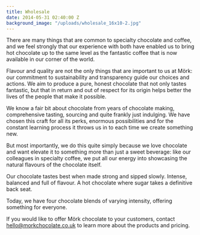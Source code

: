 ```yaml
---
title: Wholesale
date: 2014-05-31 02:40:00 Z
background_image: "/uploads/wholesale_16x10-2.jpg"
---
```


There are many things that are common to specialty chocolate and coffee, and we feel strongly that our experience with both have enabled us to bring hot chocolate up to the same level as the fantastic coffee that is now available in our corner of the world.

Flavour and quality are not the only things that are important to us at Mörk: our commitment to sustainability and transparency guide our choices and actions. We aim to produce a pure, honest chocolate that not only tastes fantastic, but that in return and out of respect for its origin helps better the lives of the people that make it possible.

We know a fair bit about chocolate from years of chocolate making, comprehensive tasting, sourcing and quite frankly just indulging. We have chosen this craft for all its perks, enormous possibilities and for the constant learning process it throws us in to each time we create something new.

But most importantly, we do this quite simply because we love chocolate and want elevate it to something more than just a sweet beverage: like our colleagues in specialty coffee, we put all our energy into showcasing the natural flavours of the chocolate itself.

Our chocolate tastes best when made strong and sipped slowly. Intense, balanced and full of flavour. A hot chocolate where sugar takes a definitive back seat.

Today, we have four chocolate blends of varying intensity, offering something for everyone.

If you would like to offer Mörk chocolate to your customers, contact [hello@morkchocolate.co.uk](mailto:hello@morkchocolate.co.uk) to learn more about the products and pricing.
